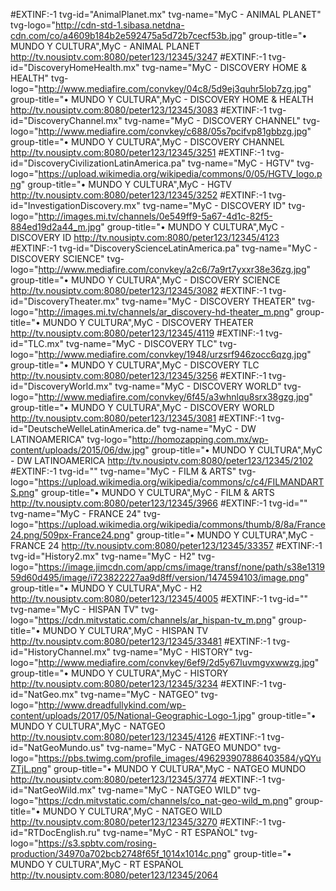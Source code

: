 #EXTINF:-1 tvg-id="AnimalPlanet.mx" tvg-name="MyC - ANIMAL PLANET" tvg-logo="http://cdn-std-1.sibasa.netdna-cdn.com/co/a4609b184b2e592475a5d72b7cecf53b.jpg" group-title="• MUNDO Y CULTURA",MyC - ANIMAL PLANET
http://tv.nousiptv.com:8080/peter123/12345/3247
#EXTINF:-1 tvg-id="DiscoveryHomeHealth.mx" tvg-name="MyC - DISCOVERY  HOME & HEALTH" tvg-logo="http://www.mediafire.com/convkey/04c8/5d9ej3quhr5lob7zg.jpg" group-title="• MUNDO Y CULTURA",MyC - DISCOVERY  HOME & HEALTH
http://tv.nousiptv.com:8080/peter123/12345/3083
#EXTINF:-1 tvg-id="DiscoveryChannel.mx" tvg-name="MyC - DISCOVERY CHANNEL" tvg-logo="http://www.mediafire.com/convkey/c688/05s7pcifvp81gbbzg.jpg" group-title="• MUNDO Y CULTURA",MyC - DISCOVERY CHANNEL
http://tv.nousiptv.com:8080/peter123/12345/3251
#EXTINF:-1 tvg-id="DiscoveryCivilizationLatinAmerica.pa" tvg-name="MyC - HGTV" tvg-logo="https://upload.wikimedia.org/wikipedia/commons/0/05/HGTV_logo.png" group-title="• MUNDO Y CULTURA",MyC - HGTV
http://tv.nousiptv.com:8080/peter123/12345/3252
#EXTINF:-1 tvg-id="InvestigationDiscovery.mx" tvg-name="MyC - DISCOVERY ID" tvg-logo="http://images.mi.tv/channels/0e549ff9-5a67-4d1c-82f5-884ed19d2a44_m.jpg" group-title="• MUNDO Y CULTURA",MyC - DISCOVERY ID
http://tv.nousiptv.com:8080/peter123/12345/4123
#EXTINF:-1 tvg-id="DiscoveryScienceLatinAmerica.pa" tvg-name="MyC - DISCOVERY SCIENCE" tvg-logo="http://www.mediafire.com/convkey/a2c6/7a9rt7yxxr38e36zg.jpg" group-title="• MUNDO Y CULTURA",MyC - DISCOVERY SCIENCE
http://tv.nousiptv.com:8080/peter123/12345/3082
#EXTINF:-1 tvg-id="DiscoveryTheater.mx" tvg-name="MyC - DISCOVERY THEATER" tvg-logo="http://images.mi.tv/channels/ar_discovery-hd-theater_m.png" group-title="• MUNDO Y CULTURA",MyC - DISCOVERY THEATER
http://tv.nousiptv.com:8080/peter123/12345/4119
#EXTINF:-1 tvg-id="TLC.mx" tvg-name="MyC - DISCOVERY TLC" tvg-logo="http://www.mediafire.com/convkey/1948/urzsrf946zocc6qzg.jpg" group-title="• MUNDO Y CULTURA",MyC - DISCOVERY TLC
http://tv.nousiptv.com:8080/peter123/12345/3256
#EXTINF:-1 tvg-id="DiscoveryWorld.mx" tvg-name="MyC - DISCOVERY WORLD" tvg-logo="http://www.mediafire.com/convkey/6f45/a3whnlqu8srx38gzg.jpg" group-title="• MUNDO Y CULTURA",MyC - DISCOVERY WORLD
http://tv.nousiptv.com:8080/peter123/12345/3081
#EXTINF:-1 tvg-id="DeutscheWelleLatinAmerica.de" tvg-name="MyC - DW LATINOAMERICA" tvg-logo="http://homozapping.com.mx/wp-content/uploads/2015/06/dw.jpg" group-title="• MUNDO Y CULTURA",MyC - DW LATINOAMERICA
http://tv.nousiptv.com:8080/peter123/12345/2102
#EXTINF:-1 tvg-id="" tvg-name="MyC - FILM & ARTS" tvg-logo="https://upload.wikimedia.org/wikipedia/commons/c/c4/FILMANDARTS.png" group-title="• MUNDO Y CULTURA",MyC - FILM & ARTS
http://tv.nousiptv.com:8080/peter123/12345/3966
#EXTINF:-1 tvg-id="" tvg-name="MyC - FRANCE 24" tvg-logo="https://upload.wikimedia.org/wikipedia/commons/thumb/8/8a/France24.png/509px-France24.png" group-title="• MUNDO Y CULTURA",MyC - FRANCE 24
http://tv.nousiptv.com:8080/peter123/12345/33357
#EXTINF:-1 tvg-id="History2.mx" tvg-name="MyC - H2" tvg-logo="https://image.jimcdn.com/app/cms/image/transf/none/path/s38e131959d60d495/image/i723822227aa9d8ff/version/1474594103/image.png" group-title="• MUNDO Y CULTURA",MyC - H2
http://tv.nousiptv.com:8080/peter123/12345/4005
#EXTINF:-1 tvg-id="" tvg-name="MyC - HISPAN TV" tvg-logo="https://cdn.mitvstatic.com/channels/ar_hispan-tv_m.png" group-title="• MUNDO Y CULTURA",MyC - HISPAN TV
http://tv.nousiptv.com:8080/peter123/12345/33481
#EXTINF:-1 tvg-id="HistoryChannel.mx" tvg-name="MyC - HISTORY" tvg-logo="http://www.mediafire.com/convkey/6ef9/2d5y67luvmgvxwwzg.jpg" group-title="• MUNDO Y CULTURA",MyC - HISTORY
http://tv.nousiptv.com:8080/peter123/12345/3234
#EXTINF:-1 tvg-id="NatGeo.mx" tvg-name="MyC - NATGEO" tvg-logo="http://www.dreadfullykind.com/wp-content/uploads/2017/05/National-Geographic-Logo-1.jpg" group-title="• MUNDO Y CULTURA",MyC - NATGEO
http://tv.nousiptv.com:8080/peter123/12345/4126
#EXTINF:-1 tvg-id="NatGeoMundo.us" tvg-name="MyC - NATGEO MUNDO" tvg-logo="https://pbs.twimg.com/profile_images/496293907886403584/yQYuZTjL.png" group-title="• MUNDO Y CULTURA",MyC - NATGEO MUNDO
http://tv.nousiptv.com:8080/peter123/12345/3774
#EXTINF:-1 tvg-id="NatGeoWild.mx" tvg-name="MyC - NATGEO WILD" tvg-logo="https://cdn.mitvstatic.com/channels/co_nat-geo-wild_m.png" group-title="• MUNDO Y CULTURA",MyC - NATGEO WILD
http://tv.nousiptv.com:8080/peter123/12345/3270
#EXTINF:-1 tvg-id="RTDocEnglish.ru" tvg-name="MyC - RT ESPAÑOL" tvg-logo="https://s3.spbtv.com/rosing-production/34970a702bcb2748f65f_1014x1014c.png" group-title="• MUNDO Y CULTURA",MyC - RT ESPAÑOL
http://tv.nousiptv.com:8080/peter123/12345/2064


